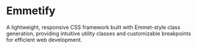 # Emmetify
A lightweight, responsive CSS framework built with Emmet-style class generation, providing intuitive utility classes and customizable breakpoints for efficient web development.
